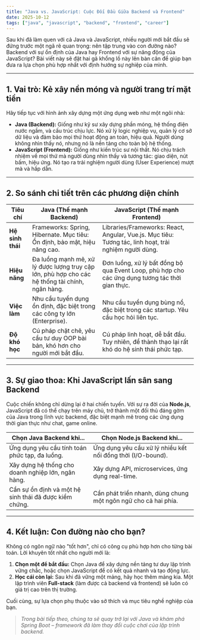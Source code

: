 ```yaml
---
title: "Java vs. JavaScript: Cuộc Đối Đầu Giữa Backend và Frontend"
date: 2025-10-12
tags: ["java", "javascript", "backend", "frontend", "career"]
---
```


Sau khi đã làm quen với cả Java và JavaScript, nhiều người mới bắt đầu sẽ đứng trước một ngã rẽ quan trọng: nên tập trung vào con đường nào? Backend với sự ổn định của Java hay Frontend với sự năng động của JavaScript? Bài viết này sẽ đặt hai gã khổng lồ này lên bàn cân để giúp bạn đưa ra lựa chọn phù hợp nhất với định hướng sự nghiệp của mình.

---

## 1. Vai trò: Kẻ xây nền móng và người trang trí mặt tiền

Hãy tiếp tục với hình ảnh xây dựng một ứng dụng web như một ngôi nhà:

* **Java (Backend):** Giống như kỹ sư xây dựng phần móng, hệ thống điện nước ngầm, và cấu trúc chịu lực. Nó xử lý logic nghiệp vụ, quản lý cơ sở dữ liệu và đảm bảo mọi thứ hoạt động an toàn, hiệu quả. Người dùng không nhìn thấy nó, nhưng nó là nền tảng cho toàn bộ hệ thống.
* **JavaScript (Frontend):** Giống như kiến trúc sư nội thất. Nó chịu trách nhiệm về mọi thứ mà người dùng nhìn thấy và tương tác: giao diện, nút bấm, hiệu ứng. Nó tạo ra trải nghiệm người dùng (User Experience) mượt mà và hấp dẫn.



---

## 2. So sánh chi tiết trên các phương diện chính

| Tiêu chí | Java (Thế mạnh Backend) | JavaScript (Thế mạnh Frontend) |
|---|---|---|
| **Hệ sinh thái** | Frameworks: Spring, Hibernate. Mục tiêu: Ổn định, bảo mật, hiệu năng cao. | Libraries/Frameworks: React, Angular, Vue.js. Mục tiêu: Tương tác, linh hoạt, trải nghiệm người dùng. |
| **Hiệu năng** | Đa luồng mạnh mẽ, xử lý được lượng truy cập lớn, phù hợp cho các hệ thống tài chính, ngân hàng. | Đơn luồng, xử lý bất đồng bộ qua Event Loop, phù hợp cho các ứng dụng tương tác thời gian thực. |
| **Việc làm** | Nhu cầu tuyển dụng ổn định, đặc biệt trong các công ty lớn (Enterprise). | Nhu cầu tuyển dụng bùng nổ, đặc biệt trong các startup. Yêu cầu học hỏi liên tục. |
| **Độ khó học** | Cú pháp chặt chẽ, yêu cầu tư duy OOP bài bản, khó hơn cho người mới bắt đầu. | Cú pháp linh hoạt, dễ bắt đầu. Tuy nhiên, để thành thạo lại rất khó do hệ sinh thái phức tạp. |

---

## 3. Sự giao thoa: Khi JavaScript lấn sân sang Backend

Cuộc chiến không chỉ dừng lại ở hai chiến tuyến. Với sự ra đời của **Node.js**, JavaScript đã có thể chạy trên máy chủ, trở thành một đối thủ đáng gờm của Java trong lĩnh vực backend, đặc biệt mạnh mẽ trong các ứng dụng thời gian thực như chat, game online.

| Chọn Java Backend khi... | Chọn Node.js Backend khi... |
|---|---|
| Ứng dụng yêu cầu tính toán phức tạp, đa luồng. | Ứng dụng yêu cầu xử lý nhiều kết nối đồng thời (I/O-bound). |
| Xây dựng hệ thống cho doanh nghiệp lớn, ngân hàng. | Xây dựng API, microservices, ứng dụng real-time. |
| Cần sự ổn định và một hệ sinh thái đã được kiểm chứng. | Cần phát triển nhanh, dùng chung một ngôn ngữ cho cả hai phía. |

---

## 4. Kết luận: Con đường nào cho bạn?

Không có ngôn ngữ nào "tốt hơn", chỉ có công cụ phù hợp hơn cho từng bài toán. Lời khuyên tốt nhất cho người mới là:

1.  **Chọn một để bắt đầu:** Chọn Java để xây dựng nền tảng tư duy lập trình vững chắc, hoặc chọn JavaScript để có kết quả nhanh và tạo động lực.
2.  **Học cái còn lại:** Sau khi đã vững một mảng, hãy học thêm mảng kia. Một lập trình viên **Full-stack** (làm được cả backend và frontend) sẽ luôn có giá trị cao trên thị trường.

Cuối cùng, sự lựa chọn phụ thuộc vào sở thích và mục tiêu nghề nghiệp của bạn.

> _Trong bài tiếp theo, chúng ta sẽ quay trở lại với Java và khám phá Spring Boot – framework đã làm thay đổi cuộc chơi của lập trình backend._